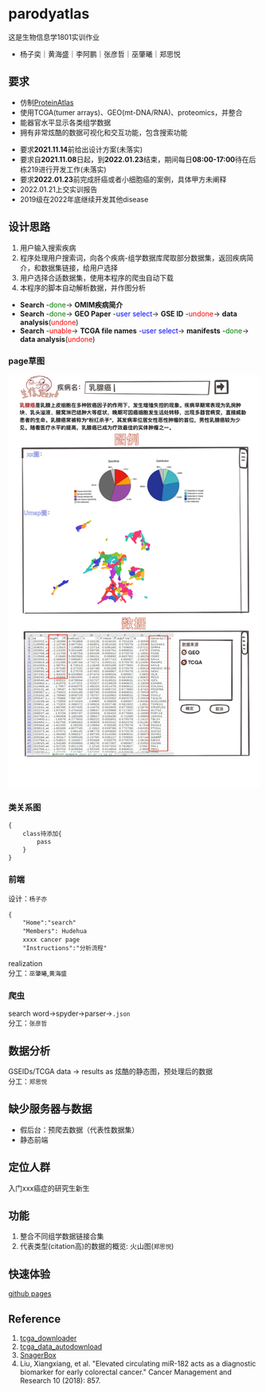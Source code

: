 # parodyatlas
这是生物信息学1801实训作业
<!-- * **甲方**: 胡德华 -->
<!-- **乙方**: -->
*  杨子奕｜黄海盛｜李阿鹏｜张彦哲｜巫肇曦｜郑思悦
<!-- ## 甲方要求(无书面要求，描述不全) -->

## 要求
* 仿制[ProteinAtlas](https://www.proteinatlas.org/)
* 使用TCGA(tumer arrays)、GEO(mt-DNA/RNA)、proteomics，并整合
* 能器官水平显示各类组学数据
* 拥有非常炫酷的数据可视化和交互功能，包含搜索功能
<!-- ## 甲方设计工作流 -->
* 要求**2021.11.14**前给出设计方案(未落实)
* 要求自**2021.11.08**日起，到**2022.01.23**结束，期间每日**08:00-17:00**待在后栋219进行开发工作(未落实)
* 要求**2022.01.23**前完成肝癌或者小细胞癌的案例，具体甲方未阐释
* 2022.01.21上交实训报告
* 2019级在2022年底继续开发其他disease
## 设计思路

1. 用户输入搜索疾病  
2. 程序处理用户搜索词，向各个疾病-组学数据库爬取部分数据集，返回疾病简介，和数据集链接，给用户选择  
3. 用户选择合适数据集，使用本程序的爬虫自动下载  
4. 本程序的脚本自动解析数据，并作图分析  
* **Search** -<font color=green>done</font>-> **OMIM疾病简介** 
* **Search** -<font color=green>done</font>-> **GEO Paper** -<font color=blue>user select</font>-> **GSE ID** -<font color=red>undone</font>-> **data analysis**(<font color=red>undone</font>)
* **Search** -<font color=red>unable</font>-> **TCGA file names** -<font color=blue>user select</font>-> **manifests** -<font color=green>done</font>-> **data analysis**(<font color=red>undone</font>)

### page草图  
![design](design/QQ20211221-0.png)
### 类关系图
```mermaid
{
    class待添加{
        pass
    }
}
```

### 前端
设计：`杨子亦`  
```html
{
    "Home":"search"
    "Members": Hudehua
    xxxx cancer page
    "Instructions":"分析流程"
```
realization  
分工：`巫肇曦`,`黄海盛`
### 爬虫
search word->spyder->parser->`.json`  
分工：`张彦哲`  

## 数据分析
GSEIDs/TCGA data -> results as 炫酷的静态图，预处理后的数据  
分工：`郑思悦`  

## 缺少服务器与数据
* 假后台：预爬去数据（代表性数据集） 
* 静态前端  
## 定位人群
入门xxx癌症的研究生新生  
## 功能
1. 整合不同组学数据链接合集  
2. 代表类型(citation高)的数据的概览: 火山图(`郑思悦`)  

## 快速体验
[github pages](https://csubioinformatics1801.github.io/parodyatlas/)

## Reference
1. [tcga_downloader](https://github.com/zd200572/tcga_downloader)  
2. [tcga_data_autodownload](https://github.com/murphy-mtt/bio/blob/543c1d69dbec5a263e199c0d5c02baf8d5ec9a15/download_tcga.py)  
3. [SnagerBox](http://sangerbox.com/Index)
4. Liu, Xiangxiang, et al. "Elevated circulating miR-182 acts as a diagnostic biomarker for early colorectal cancer." Cancer Management and Research 10 (2018): 857.  
